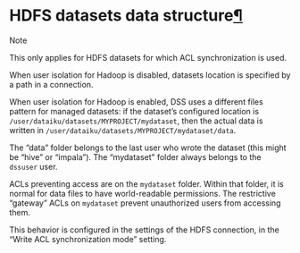HDFS datasets data structure[¶](#hdfs-datasets-data-structure "Permalink to this heading")
==========================================================================================



Note


This only applies for HDFS datasets for which ACL synchronization is used.



When user isolation for Hadoop is disabled, datasets location is specified by a path in a connection.


When user isolation for Hadoop is enabled, DSS uses a different files pattern for managed datasets: if the dataset’s configured location is `/user/dataiku/datasets/MYPROJECT/mydataset`, then the actual data is written in `/user/dataiku/datasets/MYPROJECT/mydataset/data`.


The “data” folder belongs to the last user who wrote the dataset (this might be “hive” or “impala”). The “mydataset” folder always belongs to the `dssuser` user.


ACLs preventing access are on the `mydataset` folder. Within that folder, it is normal for data files to have world\-readable permissions. The restrictive “gateway” ACLs on `mydataset` prevent unauthorized users from accessing them.


This behavior is configured in the settings of the HDFS connection, in the “Write ACL synchronization mode” setting.
